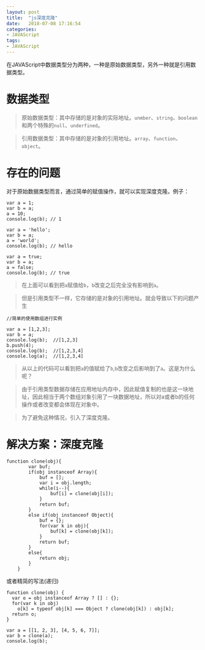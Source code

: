 ```yaml
---
layout: post
title:  "js深度克隆"
date:   2018-07-08 17:16:54
categories:
- JAVAScript
tags:
- JAVAScript
---
```





在JAVAScript中数据类型分为两种，一种是原始数据类型，另外一种就是引用数据类型。





# 数据类型

> 原始数据类型：其中存储的是对象的实际地址。`unmber`、`string`、`boolean`和两个特殊的`null`、`underfined`。

> 引用数据类型：其中存储的是对象的引用地址。`array`、`function`、`object`。


# 存在的问题

对于原始数据类型而言，通过简单的赋值操作，就可以实现深度克隆。例子：

```
var a = 1;
var b = a;
a = 10;
console.log(b); // 1

var a = 'hello';
var b = a;
a = 'world';
console.log(b); // hello

var a = true;
var b = a;
a = false;
console.log(b); // true
```

> 在上面可以看到把`a`赋值给`b`，`b`改变之后完全没有影响到`a`。

> 但是引用类型不一样，它存储的是对象的引用地址。就会导致以下的问题产生


```
//简单的使用数组进行实例

var a = [1,2,3];
var b = a;
console.log(b);  //[1,2,3]
b.push(4);
console.log(b);  //[1,2,3,4]
console.log(a);  //[1,2,3,4]
```

> 从以上的代码可以看到把`a`的值赋给了`b`,`b`改变之后影响到了`a`。这是为什么呢？

> 由于引用类型数据存储在应用地址内存中，因此赋值复制的也是这一块地址，因此相当于两个数组对象引用了一块数据地址，所以对a或者b的任何操作或者改变都会体现在对象中。

> 为了避免这种情况，引入了深度克隆。

# 解决方案：深度克隆

```
function clone(obj){
        var buf;
        if(obj instanceof Array){
            buf = [];
            var i = obj.length;
            while(i--){
                buf[i] = clone(obj[i]);
            }
            return buf;
        }
        else if(obj instanceof Object){
            buf = {};
            for(var k in obj){
                buf[k] = clone(obj[k]);
            }
            return buf;
        }
        else{
            return obj;
        }
    }
```

或者精简的写法(递归)

```
function clone(obj) {
  var o = obj instanceof Array ? [] : {};
  for(var k in obj)
    o[k] = typeof obj[k] === Object ? clone(obj[k]) : obj[k];
  return o;
}

var a = [[1, 2, 3], [4, 5, 6, 7]];
var b = clone(a);
console.log(b);
```
